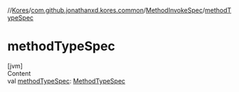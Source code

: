 //[Kores](../../index.md)/[com.github.jonathanxd.kores.common](../index.md)/[MethodInvokeSpec](index.md)/[methodTypeSpec](method-type-spec.md)



# methodTypeSpec  
[jvm]  
Content  
val [methodTypeSpec](method-type-spec.md): [MethodTypeSpec](../-method-type-spec/index.md)  




